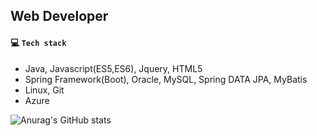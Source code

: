 
## Web Developer
#### :computer: ​`Tech stack`

- Java, Javascript(ES5,ES6), Jquery, HTML5
- Spring Framework(Boot), Oracle, MySQL, Spring DATA JPA, MyBatis
- Linux, Git
- Azure

![Anurag's GitHub stats](https://github-readme-stats.vercel.app/api?username=pearlrabbit&show_icons=true&theme=graywhite)
